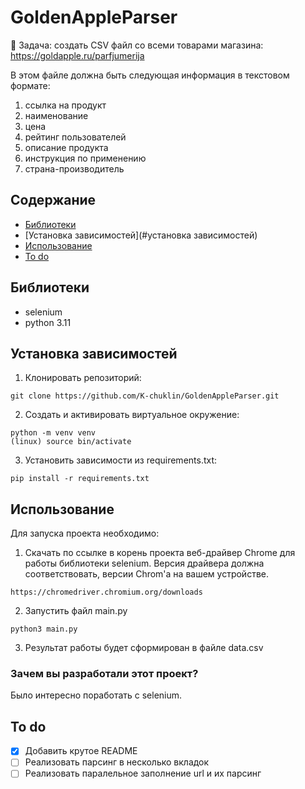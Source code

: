 # GoldenAppleParser

👾 Задача: создать CSV файл со всеми товарами магазина: https://goldapple.ru/parfjumerija

В этом файле должна быть следующая информация в текстовом формате:

1. ссылка на продукт
2. наименование
3. цена
4. рейтинг пользователей
5. описание продукта
6. инструкция по применению
7. страна-производитель


## Содержание
- [Библиотеки](#Библитеки)
- [Установка зависимостей](#установка зависимостей)
- [Использование](#использование)
- [To do](#to-do)

## Библиотеки
- selenium
- python 3.11
  
## Установка зависимостей

1. Клонировать репозиторий:
   
```
git clone https://github.com/K-chuklin/GoldenAppleParser.git
```
2. Создать и активировать виртуальное окружение:
   
```
python -m venv venv
(linux) source bin/activate
```
3. Установить зависимости из requirements.txt:
   
```
pip install -r requirements.txt
```

## Использование
Для запуска проекта необходимо:

1. Cкачать по ссылке в корень проекта веб-драйвер Сhrome для работы библиотеки selenium.
   Версия драйвера должна соответствовать, версии Chrom'a на вашем устройстве.
```
https://chromedriver.chromium.org/downloads
```

2. Запустить файл main.py
```
python3 main.py
```

3. Результат работы будет сформирован в файле data.csv


### Зачем вы разработали этот проект?
Было интересно поработать с selenium.

## To do
- [x] Добавить крутое README
- [ ] Реализовать парсинг в несколько вкладок
- [ ] Реализовать паралельное заполнение url и их парсинг
